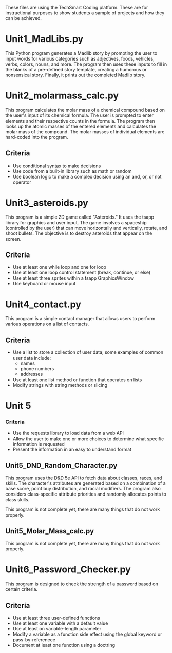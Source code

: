These files are using the TechSmart Coding platform. These are for instructional purposes to show students a sample of projects and how they can be achieved.

# Unit1_MadLibs.py

This Python program generates a Madlib story by prompting the user to input words for various categories such as adjectives, foods, vehicles, verbs, colors, nouns, and more. The program then uses these inputs to fill in the blanks of a pre-defined story template, creating a humorous or nonsensical story. Finally, it prints out the completed Madlib story.

# Unit2_molarmass_calc.py

This program calculates the molar mass of a chemical compound based on the user's input of its chemical formula. The user is prompted to enter elements and their respective counts in the formula. The program then looks up the atomic masses of the entered elements and calculates the molar mass of the compound. The molar masses of individual elements are hard-coded into the program.

## Criteria

- Use conditional syntax to make decisions
- Use code from a built-in library such as math or random
- Use boolean logic to make a complex decision using an and, or, or not operator

# Unit3_asteroids.py

This program is a simple 2D game called "Asteroids." It uses the tsapp library for graphics and user input. The game involves a spaceship (controlled by the user) that can move horizontally and vertically, rotate, and shoot bullets. The objective is to destroy asteroids that appear on the screen.

## Criteria

- Use at least one while loop and one for loop
- Use at least one loop control statement (break, continue, or else)
- Use at least three sprites within a tsapp GraphicsWindow
- Use keyboard or mouse input

# Unit4_contact.py

This program is a simple contact manager that allows users to perform various operations on a list of contacts. 

## Criteria

- Use a list to store a collection of user data; some examples of common user data include:
  - names
  - phone numbers
  - addresses 
- Use at least one list method or function that operates on lists
- Modify strings with string methods or slicing

# Unit 5

### Criteria

- Use the requests library to load data from a web API
- Allow the user to make one or more choices to determine what specific information is requested
- Present the information in an easy to understand format

## Unit5_DND_Random_Character.py

This program uses the D&D 5e API to fetch data about classes, races, and skills. The character's attributes are generated based on a combination of a base score, point buy distribution, and racial modifiers. The program also considers class-specific attribute priorities and randomly allocates points to class skills.

This program is not complete yet, there are many things that do not work properly.

## Unit5_Molar_Mass_calc.py

This program is not complete yet, there are many things that do not work properly.

# Unit6_Password_Checker.py

This program is designed to check the strength of a password based on certain criteria.

## Criteria

- Use at least three user-defined functions
- Use at least one variable with a default value
- Use at least on variable-length parameter
- Modify a variable as a function side effect using the global keyword or pass-by-referenece
- Document at least one function using a doctring
